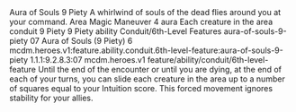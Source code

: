 <ability>
  <name>Aura of Souls</name>
  <cost>9 Piety</cost>
  <flavor>A whirlwind of souls of the dead flies around you at your command.</flavor>
  <keywords>
    <keyword>Area</keyword>
    <keyword>Magic</keyword>
  </keywords>
  <type>Maneuver</type>
  <distance>4 aura</distance>
  <target>Each creature in the area</target>
  <metadata>
    <class>conduit</class>
    <cost>9 Piety</cost>
    <cost_amount>9</cost_amount>
    <cost_resource>Piety</cost_resource>
    <feature_type>ability</feature_type>
    <file_dpath>Conduit/6th-Level Features</file_dpath>
    <item_id>aura-of-souls-9-piety</item_id>
    <item_index>07</item_index>
    <item_name>Aura of Souls (9 Piety)</item_name>
    <level>6</level>
    <scc>mcdm.heroes.v1:feature.ability.conduit.6th-level-feature:aura-of-souls-9-piety</scc>
    <scdc>1.1.1:9.2.8.3:07</scdc>
    <source>mcdm.heroes.v1</source>
    <type>feature/ability/conduit/6th-level-feature</type>
  </metadata>
  <effects>
    <effect type="mundane">Until the end of the encounter or until you are dying, at the end of each of your turns, you can slide each creature in the area up to a number of squares equal to your Intuition score. This forced movement ignores stability for your allies.</effect>
  </effects>
</ability>
